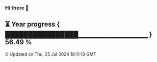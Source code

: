 ### Hi there 👋
⏳ Year progress { ████████████████▁▁▁▁▁▁▁▁▁▁▁▁▁▁ } 56.49 %
---
⏰ Updated on Thu, 25 Jul 2024 18:11:13 GMT

